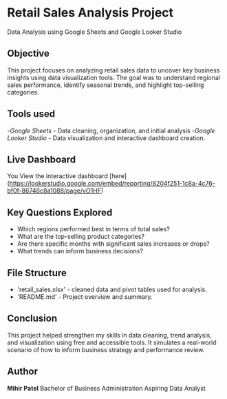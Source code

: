 # Retail Sales Analysis Project
Data Analysis using Google Sheets and Google Looker Studio

## Objective
This project focuses on analyzing retail sales data to uncover key business insights using data visualization tools. The goal was to understand regional sales performance, identify seasonal trends, and highlight top-selling categories.

## Tools used
-*Google Sheets* - Data cleaning, organization, and initial analysis
-*Google Looker Studio* - Data visualization and interactive dashboard creation.

## Live Dashboard
You View the interactive dashboard [here] (https://lookerstudio.google.com/embed/reporting/8204f251-1c8a-4c76-bf0f-86746c8a1088/page/vO1HF)

## Key Questions Explored
- Which regions performed best in terms of total sales?
- What are the top-selling product categories?
- Are there specific months with significant sales increases or drops?
- What trends can inform business decisions?

## File Structure
- 'retail_sales.xlsx' - cleaned data and pivot tables used for analysis.
- 'README.md' - Project overview and summary.

## Conclusion
This project helped strengthen my skills in data cleaning, trend analysis, and visualization using free and accessible tools. It simulates a real-world scenario of how to inform business strategy and performance review.

## Author
**Mihir Patel**
Bachelor of Business Administration
Aspiring Data Analyst
